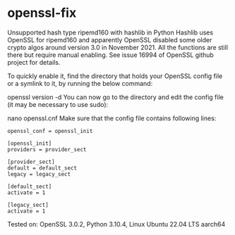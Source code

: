 # openssl-fix
Unsupported hash type ripemd160 with hashlib in Python
Hashlib uses OpenSSL for ripemd160 and apparently OpenSSL disabled some older crypto algos around version 3.0 in November 2021. All the functions are still there but require manual enabling. See issue 16994 of OpenSSL github project for details.

To quickly enable it, find the directory that holds your OpenSSL config file or a symlink to it, by running the below command:

openssl version -d
You can now go to the directory and edit the config file (it may be necessary to use sudo):

nano openssl.cnf
Make sure that the config file contains following lines:

```
openssl_conf = openssl_init

[openssl_init]
providers = provider_sect

[provider_sect]
default = default_sect
legacy = legacy_sect

[default_sect]
activate = 1

[legacy_sect]
activate = 1
```

Tested on: OpenSSL 3.0.2, Python 3.10.4, Linux Ubuntu 22.04 LTS aarch64

